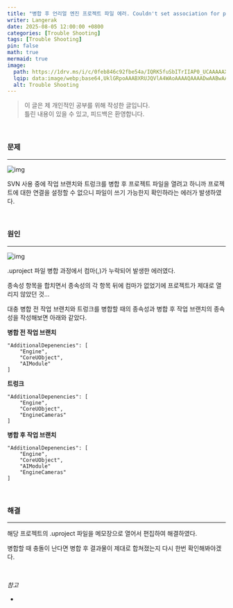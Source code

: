 ```yaml
---
title: "병합 후 언리얼 엔진 프로젝트 파일 에러. Couldn't set association for project. Check the file is writeable."
writer: Langerak
date: 2025-08-05 12:00:00 +0800
categories: [Trouble Shooting]
tags: [Trouble Shooting]
pin: false
math: true
mermaid: true
image:
  path: https://1drv.ms/i/c/0feb846c92fbe54a/IQRK5fuSbITrIIAP0_UCAAAAAXawVM6EAGPSn_uBVKkPEE8?width=660
  lqip: data:image/webp;base64,UklGRpoAAABXRUJQVlA4WAoAAAAQAAAADwAABwAAQUxQSDIAAAARL0AmbZurmr57yyIiqE8oiG0bejIYEQTgqiDA9vqnsUSI6H+oAERp2HZ65qP/VIAWAFZQOCBCAAAA8AEAnQEqEAAIAAVAfCWkAALp8sF8rgRgAP7o9FDvMCkMde9PK7euH5M1m6VWoDXf2FkP3BqV0ZYbO6NA/VFIAAAA
  alt: Trouble Shooting
---
```


> 이 글은 제 개인적인 공부를 위해 작성한 글입니다.   
> 틀린 내용이 있을 수 있고, 피드백은 환영합니다.

<br/>

### 문제

---

![img](https://1drv.ms/i/c/0feb846c92fbe54a/IQTqmF72EOkeTbjLzvgSAeEZAfc6Ckm4PEYPwoU6-7I6UTY?width=660)

SVN 사용 중에 작업 브랜치와 트렁크를 병합 후 프로젝트 파일을 열려고 하니까 프로젝트에 대한 연결을 설정할 수 없으니 파일이 쓰기 가능한지 확인하라는 에러가 발생하였다.

<br/>

### 원인

---

![img](https://1drv.ms/i/c/0feb846c92fbe54a/IQRrVJeS72UkRLj2LPvlePcdAcI37JAq1TCZbzDVMl4p_bs?width=660)

.uproject 파일 병합 과정에서 컴마(,)가 누락되어 발생한 에러였다.

종속성 항목을 합치면서 종속성의 각 항목 뒤에 컴마가 없었기에 프로젝트가 제대로 열리지 않았던 것...

대충 병합 전 작업 브랜치와 트렁크를 병합할 때의 종속성과 병합 후 작업 브랜치의 종속성을 작성해보면 아래와 같았다.

**병합 전 작업 브랜치**

```text
"AdditionalDepenencies": [
	"Engine",
	"CoreUObject",
	"AIModule"
]
```

**트렁크**

```text
"AdditionalDepenencies": [
	"Engine",
	"CoreUObject",
	"EngineCameras"
]
```

**병합 후 작업 브랜치**

```text
"AdditionalDepenencies": [
	"Engine",
	"CoreUObject",
	"AIModule"
	"EngineCameras"
]
```


<br/>

### 해결

---

해당 프로젝트의 .uproject 파일을 메모장으로 열어서 편집하여 해결하였다.

병합할 때 충돌이 난다면 병합 후 결과물이 제대로 합쳐졌는지 다시 한번 확인해봐야겠다.

<br/>

_참고_

- 
